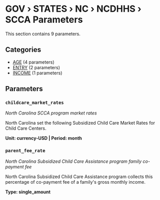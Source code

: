 # GOV › STATES › NC › NCDHHS › SCCA Parameters

This section contains 9 parameters.

## Categories

- [AGE](age/index.md) (4 parameters)
- [ENTRY](entry/index.md) (2 parameters)
- [INCOME](income/index.md) (1 parameters)

## Parameters

### `childcare_market_rates`
*North Carolina SCCA program market rates*

North Carolina set the following Subsidized Child Care Market Rates for Child Care Centers.

**Unit: currency-USD | Period: month**


### `parent_fee_rate`
*North Carolina Subsidized Child Care Assistance program family co-payment fee*

North Carolina Subsidized Child Care Assistance program collects this percentage of co-payment fee of a family's gross monthly income.

**Type: single_amount**

